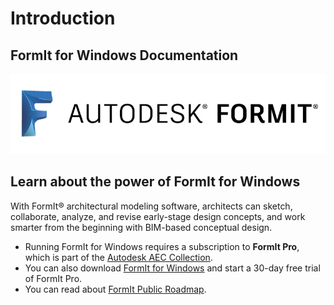 # Introduction

## FormIt for Windows Documentation

![](<.gitbook/assets/b5030b43-df24-4259-ad6a-94bcad61bc78 (1).png>)

## Learn about the power of FormIt for Windows

With FormIt® architectural modeling software, architects can sketch, collaborate, analyze, and revise early-stage design concepts, and work smarter from the beginning with BIM-based conceptual design.

* Running FormIt for Windows requires a subscription to **FormIt Pro**, which is part of the [Autodesk AEC Collection](https://www.autodesk.com/collections/architecture-engineering-construction/overview).
* You can also download [FormIt for Windows](https://formit.autodesk.com/page/download) and start a 30-day free trial of FormIt Pro.
* You can read about [FormIt Public Roadmap](https://formit.autodesk.com/blog/post/formit-public-roadmap-may-2021/).
